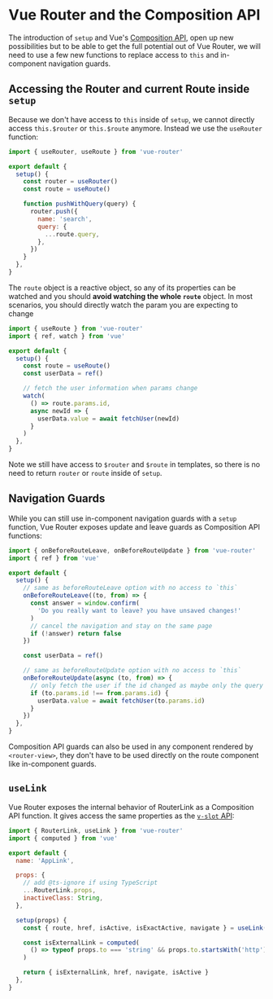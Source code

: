 # Vue Router and the Composition API

<VueSchoolLink 
  href="https://vueschool.io/lessons/router-and-the-composition-api"
  title="Learn how to use Vue Router with the composition API"
/>

The introduction of `setup` and Vue's [Composition API](https://v3.vuejs.org/guide/composition-api-introduction.html), open up new possibilities but to be able to get the full potential out of Vue Router, we will need to use a few new functions to replace access to `this` and in-component navigation guards.

## Accessing the Router and current Route inside `setup`

Because we don't have access to `this` inside of `setup`, we cannot directly access `this.$router` or `this.$route` anymore. Instead we use the `useRouter` function:

```js
import { useRouter, useRoute } from 'vue-router'

export default {
  setup() {
    const router = useRouter()
    const route = useRoute()

    function pushWithQuery(query) {
      router.push({
        name: 'search',
        query: {
          ...route.query,
        },
      })
    }
  },
}
```

The `route` object is a reactive object, so any of its properties can be watched and you should **avoid watching the whole `route`** object. In most scenarios, you should directly watch the param you are expecting to change

```js
import { useRoute } from 'vue-router'
import { ref, watch } from 'vue'

export default {
  setup() {
    const route = useRoute()
    const userData = ref()

    // fetch the user information when params change
    watch(
      () => route.params.id,
      async newId => {
        userData.value = await fetchUser(newId)
      }
    )
  },
}
```

Note we still have access to `$router` and `$route` in templates, so there is no need to return `router` or `route` inside of `setup`.

## Navigation Guards

While you can still use in-component navigation guards with a `setup` function, Vue Router exposes update and leave guards as Composition API functions:

```js
import { onBeforeRouteLeave, onBeforeRouteUpdate } from 'vue-router'
import { ref } from 'vue'

export default {
  setup() {
    // same as beforeRouteLeave option with no access to `this`
    onBeforeRouteLeave((to, from) => {
      const answer = window.confirm(
        'Do you really want to leave? you have unsaved changes!'
      )
      // cancel the navigation and stay on the same page
      if (!answer) return false
    })

    const userData = ref()

    // same as beforeRouteUpdate option with no access to `this`
    onBeforeRouteUpdate(async (to, from) => {
      // only fetch the user if the id changed as maybe only the query or the hash changed
      if (to.params.id !== from.params.id) {
        userData.value = await fetchUser(to.params.id)
      }
    })
  },
}
```

Composition API guards can also be used in any component rendered by `<router-view>`, they don't have to be used directly on the route component like in-component guards.

## `useLink`

Vue Router exposes the internal behavior of RouterLink as a Composition API function. It gives access the same properties as the [`v-slot` API](../../api/#router-link-s-v-slot):

```js
import { RouterLink, useLink } from 'vue-router'
import { computed } from 'vue'

export default {
  name: 'AppLink',

  props: {
    // add @ts-ignore if using TypeScript
    ...RouterLink.props,
    inactiveClass: String,
  },

  setup(props) {
    const { route, href, isActive, isExactActive, navigate } = useLink(props)

    const isExternalLink = computed(
      () => typeof props.to === 'string' && props.to.startsWith('http')
    )

    return { isExternalLink, href, navigate, isActive }
  },
}
```
